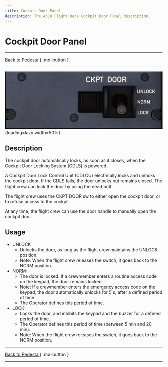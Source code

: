 ```yaml
---
title: Cockpit Door Panel
description: The A380 Flight Deck Cockpit Door Panel description.
---
```


# Cockpit Door Panel

---

[Back to Pedestal](../overviews/pedestal.md){ .md-button }

---

![img_8.png](../../../assets/a380x-briefing/flight-deck/pedestal/ckpt-door.png){loading=lazy width=50%}

## Description

The cockpit door automatically locks, as soon as it closes, when the Cockpit Door Locking System
(CDLS) is powered.

A Cockpit Door Lock Control Unit (CDLCU) electrically locks and unlocks the cockpit door.
If the CDLS fails, the door unlocks but remains closed. The flight crew can lock the door by using the
dead bolt.

The flight crew uses the CKPT DOOR sw to either open the cockpit door, or to refuse access to the
cockpit. 

At any time, the flight crew can use the door handle to manually open the cockpit door.

## Usage

- UNLOCK
    - Unlocks the door, as long as the flight crew maintains the UNLOCK position.
    - Note: When the flight crew releases the switch, it goes back to the NORM position.
- NORM:
    - The door is locked. If a crewmember enters a routine access code on the keypad, the door remains locked. 
    - Note: If a crewmember enters the emergency access code on the keypad, the door automatically unlocks for 5 s, 
      after a defined period of time. 
    - The Operator defines this period of time.
- LOCK:
    - Locks the door, and inhibits the keypad and the buzzer for a defined period of time.
    - The Operator defines this period of time (between 5 min and 20 min).
    - Note: When the flight crew releases the switch, it goes back to the NORM position.

---

[Back to Pedestal](../overviews/pedestal.md){ .md-button }

---



